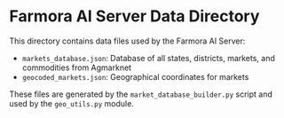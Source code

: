 # Farmora AI Server Data Directory

This directory contains data files used by the Farmora AI Server:

- `markets_database.json`: Database of all states, districts, markets, and commodities from Agmarknet
- `geocoded_markets.json`: Geographical coordinates for markets

These files are generated by the `market_database_builder.py` script and used by the `geo_utils.py` module.
